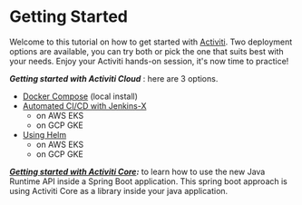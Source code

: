 # Getting Started

Welcome to this tutorial on how to get started with [Activiti](../). Two deployment options are available, you can try both or pick the one that suits best with your needs. Enjoy your Activiti hands-on session, it's now time to practice!

_**Getting started with Activiti Cloud**_ : here are 3 options.

* [Docker Compose](getting-started-activiti-cloud/getting-started-docker-compose.md) \(local install\)
* [Automated CI/CD with Jenkins-X](getting-started-activiti-cloud/getting-started-activiti-cloud-jx/)
  * on AWS EKS
  * on GCP GKE
* [Using Helm](getting-started-activiti-cloud/)
  * on AWS EKS
  * on GCP GKE

[_**Getting started with Activiti Core**_](getting-started-activiti-core.md)_**:**_ to learn how to use the new Java Runtime API inside a Spring Boot application. This spring boot approach is using Activiti Core as a library inside your java application.




